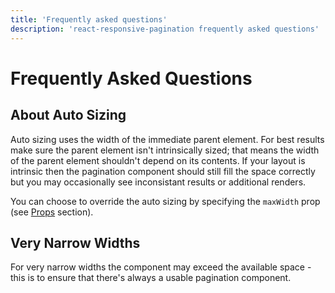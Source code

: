 ```yaml
---
title: 'Frequently asked questions'
description: 'react-responsive-pagination frequently asked questions'
---
```


# Frequently Asked Questions

## About Auto Sizing

Auto sizing uses the width of the immediate parent element. For best results make sure the parent element isn't intrinsically sized; that means the width of the parent element shouldn't depend on its contents. If your layout is intrinsic then the pagination component should still fill the space correctly but you may occasionally see inconsistant results or additional renders.

You can choose to override the auto sizing by specifying the `maxWidth` prop (see [Props](https://www.npmjs.com/package/react-responsive-pagination#props) section).

## Very Narrow Widths

For very narrow widths the component may exceed the available space - this is to ensure that there's always a usable pagination component.
